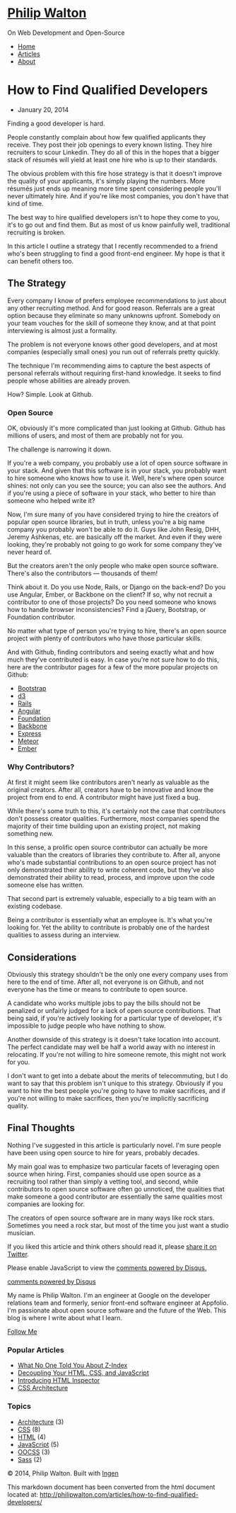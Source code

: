 [Philip Walton](http://philipwalton.com/)
=========================================

On Web Development and Open-Source

-   [Home](http://philipwalton.com/)
-   [Articles](http://philipwalton.com/articles/)
-   [About](http://philipwalton.com/about/)

How to Find Qualified Developers
================================

-   January 20, 2014

Finding a good developer is hard.

People constantly complain about how few qualified applicants they
receive. They post their job openings to every known listing. They hire
recruiters to scour Linkedin. They do all of this in the hopes that a
bigger stack of résumés will yield at least one hire who is up to their
standards.

The obvious problem with this fire hose strategy is that it doesn't
improve the quality of your applicants, it's simply playing the numbers.
More résumés just ends up meaning more time spent considering people
you'll never ultimately hire. And if you're like most companies, you
don't have that kind of time.

The best way to hire qualified developers isn't to hope they come to
you, it's to go out and find them. But as most of us know painfully
well, traditional recruiting is broken.

In this article I outline a strategy that I recently recommended to a
friend who's been struggling to find a good front-end engineer. My hope
is that it can benefit others too.

The Strategy
------------

Every company I know of prefers employee recommendations to just about
any other recruiting method. And for good reason. Referrals are a great
option because they eliminate so many unknowns upfront. Somebody on your
team vouches for the skill of someone they know, and at that point
interviewing is almost just a formality.

The problem is not everyone knows other good developers, and at most
companies (especially small ones) you run out of referrals pretty
quickly.

The technique I'm recommending aims to capture the best aspects of
personal referrals without requiring first-hand knowledge. It seeks to
find people whose abilities are already proven.

How? Simple. Look at Github.

### Open Source

OK, obviously it's more complicated than just looking at Github. Github
has millions of users, and most of them are probably not for you.

The challenge is narrowing it down.

If you're a web company, you probably use a lot of open source software
in your stack. And given that this software is in your stack, you
probably want to hire someone who knows how to use it. Well, here's
where open source shines: not only can you see the source; you can also
see the authors. And if you're using a piece of software in your stack,
who better to hire than someone who helped write it?

Now, I'm sure many of you have considered trying to hire the creators of
popular open source libraries, but in truth, unless you're a big name
company you probably won't be able to do it. Guys like John Resig, DHH,
Jeremy Ashkenas, etc. are basically off the market. And even if they
were looking, they're probably not going to go work for some company
they've never heard of.

But the creators aren't the only people who make open source software.
There's also the contributors — thousands of them!

Think about it. Do you use Node, Rails, or Django on the back-end? Do
you use Angular, Ember, or Backbone on the client? If so, why not
recruit a contributor to one of those projects? Do you need someone who
knows how to handle browser inconsistencies? Find a jQuery, Bootstrap,
or Foundation contributor.

No matter what type of person you're trying to hire, there's an open
source project with plenty of contributors who have those particular
skills.

And with Github, finding contributors and seeing exactly what and how
much they've contributed is easy. In case you're not sure how to do
this, here are the contributor pages for a few of the more popular
projects on Github:

-   [Bootstrap](https://github.com/twbs/bootstrap/graphs/contributors)
-   [d3](https://github.com/mbostock/d3/graphs/contributors)
-   [Rails](https://github.com/rails/rails/graphs/contributors)
-   [Angular](https://github.com/angular/angular.js/graphs/contributors)
-   [Foundation](https://github.com/zurb/foundation/graphs/contributors)
-   [Backbone](https://github.com/jashkenas/backbone/graphs/contributors)
-   [Express](https://github.com/visionmedia/express/graphs/contributors)
-   [Meteor](https://github.com/meteor/meteor/graphs/contributors)
-   [Ember](https://github.com/emberjs/ember.js/graphs/contributors)

### Why Contributors?

At first it might seem like contributors aren't nearly as valuable as
the original creators. After all, creators have to be innovative and
know the project from end to end. A contributor might have just fixed a
bug.

While there's some truth to this, it's certainly not the case that
contributors don't possess creator qualities. Furthermore, most
companies spend the majority of their time building upon an existing
project, not making something new.

In this sense, a prolific open source contributor can actually be more
valuable than the creators of libraries they contribute to. After all,
anyone who's made substantial contributions to an open source project
has not only demonstrated their ability to write coherent code, but
they've also demonstrated their ability to read, process, and improve
upon the code someone else has written.

That second part is extremely valuable, especially to a big team with an
existing codebase.

Being a contributor is essentially what an employee is. It's what you're
looking for. Yet the ability to contribute is probably one of the
hardest qualities to assess during an interview.

Considerations
--------------

Obviously this strategy shouldn't be the only one every company uses
from here to the end of time. After all, not everyone is on Github, and
not everyone has the time or means to contribute to open source.

A candidate who works multiple jobs to pay the bills should not be
penalized or unfairly judged for a lack of open source contributions.
That being said, if you're actively looking for a particular type of
developer, it's impossible to judge people who have nothing to show.

Another downside of this strategy is it doesn't take location into
account. The perfect candidate may well be half a world away with no
interest in relocating. If you're not willing to hire someone remote,
this might not work for you.

I don't want to get into a debate about the merits of telecommuting, but
I do want to say that this problem isn't unique to this strategy.
Obviously if you want to hire the best people you're going to have to
make sacrifices, and if you're not willing to make sacrifices, then
you're implicitly sacrificing quality.

Final Thoughts
--------------

Nothing I've suggested in this article is particularly novel. I'm sure
people have been using open source to hire for years, probably decades.

My main goal was to emphasize two particular facets of leveraging open
source when hiring. First, companies should use open source as a
recruiting tool rather than simply a vetting tool, and second, while
contributors to open source software often go unnoticed, the qualities
that make someone a good contributor are essentially the same qualities
most companies are looking for.

The creators of open source software are in many ways like rock stars.
Sometimes you need a rock star, but most of the time you just want a
studio musician.

If you liked this article and think others should read it, please [share
it on
Twitter](http://twitter.com/intent/tweet?text=How%20to%20Find%20Qualified%20Developers&url=http%3A%2F%2Fphilipwalton.com%2Farticles%2Fhow-to-find-qualified-developers%2F&via=philwalton).

Please enable JavaScript to view the [comments powered by
Disqus.](http://disqus.com/?ref_noscript)

[comments powered by Disqus](http://disqus.com)

My name is Philip Walton. I'm an engineer at Google on the developer
relations team and formerly, senior front-end software engineer at
Appfolio. I'm passionate about open source software and the future of
the Web. This blog is where I write about what I learn.

[Follow Me](https://twitter.com/philwalton)

### Popular Articles

-   [What No One Told You About
    Z-Index](http://philipwalton.com/articles/what-no-one-told-you-about-z-index/)
-   [Decoupling Your HTML, CSS, and
    JavaScript](http://philipwalton.com/articles/decoupling-html-css-and-javascript/)
-   [Introducing HTML
    Inspector](http://philipwalton.com/articles/introducing-html-inspector/)
-   [CSS
    Architecture](http://philipwalton.com/articles/css-architecture/)

### Topics

-   [Architecture](http://philipwalton.com/tags/architecture/) (3)
-   [CSS](http://philipwalton.com/tags/css/) (8)
-   [HTML](http://philipwalton.com/tags/html/) (4)
-   [JavaScript](http://philipwalton.com/tags/javascript/) (5)
-   [OOCSS](http://philipwalton.com/tags/oocss/) (3)
-   [Sass](http://philipwalton.com/tags/sass/) (2)

© 2014, Philip Walton. Built with
[Ingen](https://github.com/philipwalton/ingen)

This markdown document has been converted from the html document located at:
http://philipwalton.com/articles/how-to-find-qualified-developers/
